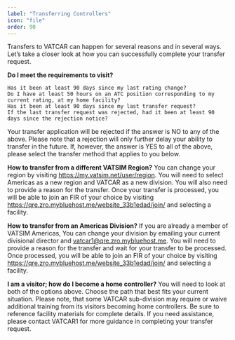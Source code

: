 ```yaml
---
label: "Transferring Controllers"
icon: "file"
order: 90
---
```


Transfers to VATCAR can happen for several reasons and in several ways. Let’s take a closer look at how you can successfully complete your transfer request.

**Do I meet the requirements to visit?**

    Has it been at least 90 days since my last rating change?
    Do I have at least 50 hours on an ATC position corresponding to my current rating, at my home facility?
    Has it been at least 90 days since my last transfer request?
    If the last transfer request was rejected, had it been at least 90 days since the rejection notice?

Your transfer application will be rejected if the answer is NO to any of the above. Please note that a rejection will only further delay your ability to transfer in the future. If, however, the answer is YES to all of the above, please select the transfer method that applies to you below.

**How to transfer from a different VATSIM Region?** You can change your region by visiting https://my.vatsim.net/user/region. You will need to select Americas as a new region and VATCAR as a new division. You will also need to provide a reason for the transfer. Once your transfer is processed, you will be able to join an FIR of your choice by visiting https://qre.zro.mybluehost.me/website_33b1edad/join/ and selecting a facility.

**How to transfer from an Americas Division?** If you are already a member of VATSIM Americas, You can change your division by emailing your current divisional director and vatcar1@qre.zro.mybluehost.me. You will need to provide a reason for the transfer and wait for your transfer to be processed. Once processed, you will be able to join an FIR of your choice by visiting https://qre.zro.mybluehost.me/website_33b1edad/join/ and selecting a facility.

**I am a visitor; how do I become a home controller?** You will need to look at both of the options above. Choose the path that best fits your current situation. Please note, that some VATCAR sub-division may require or waive additional training from its visitors becoming home controllers. Be sure to reference facility materials for complete details. If you need assistance, please contact VATCAR1 for more guidance in completing your transfer request.
